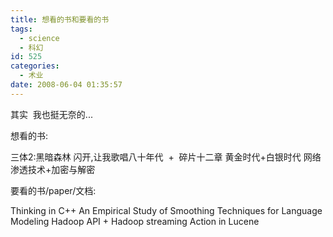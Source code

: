 ```yaml
---
title: 想看的书和要看的书
tags:
  - science
  - 科幻
id: 525
categories:
  - 术业
date: 2008-06-04 01:35:57
---
```


其实&nbsp; 我也挺无奈的...

想看的书:

三体2:黑暗森林
闪开,让我歌唱八十年代&nbsp; +&nbsp; 碎片十二章
黄金时代+白银时代
网络渗透技术+加密与解密

要看的书/paper/文档:

Thinking in C++
An Empirical Study of Smoothing Techniques for Language Modeling
Hadoop API + Hadoop streaming
Action in Lucene 